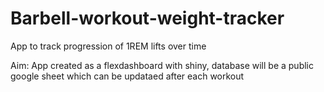 # Barbell-workout-weight-tracker
App to track progression of 1REM lifts over time

Aim:
App created as a flexdashboard with shiny, database will be a public google sheet which can be updataed after each workout
